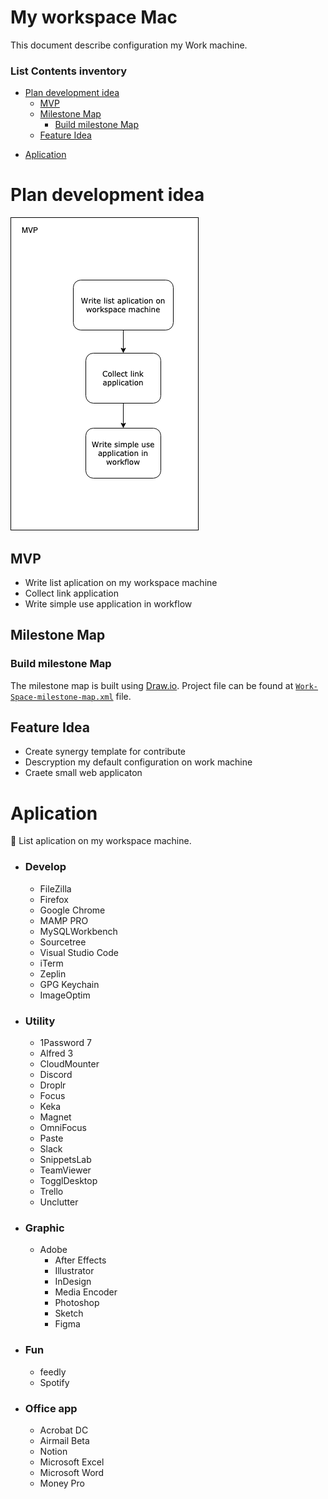 # My workspace Mac

This document describe configuration my Work machine.

### List Contents inventory

- [Plan development idea](Plan%20development%20idea)
  - [MVP](MVP)
  - [Milestone Map](Milestone%20Map)
    - [Build milestone Map](Build%20milestone%20Map)
  - [Feature Idea](Feature%20Idea)

* [Aplication](Aplication)

# Plan development idea

![](image/milestone-map.png)

## MVP

- Write list aplication on my workspace machine
- Collect link application
- Write simple use application in workflow

## Milestone Map

### Build milestone Map

The milestone map is built using [Draw.io](https://www.draw.io). Project file can be found at [`Work-Space-milestone-map.xml`](Work-Space-milestone-map.xml) file.

## Feature Idea

- Create synergy template for contribute
- Descryption my default configuration on work machine
- Craete small web applicaton

# Aplication

 List aplication on my workspace machine.

- ### Develop

  - FileZilla
  - Firefox
  - Google Chrome
  - MAMP PRO
  - MySQLWorkbench
  - Sourcetree
  - Visual Studio Code
  - iTerm
  - Zeplin
  - GPG Keychain
  - ImageOptim

- ### Utility

  - 1Password 7
  - Alfred 3
  - CloudMounter
  - Discord
  - Droplr
  - Focus
  - Keka
  - Magnet
  - OmniFocus
  - Paste
  - Slack
  - SnippetsLab
  - TeamViewer
  - TogglDesktop
  - Trello
  - Unclutter

- ### Graphic

  - Adobe
    - After Effects
    - Illustrator
    - InDesign
    - Media Encoder
    - Photoshop
    - Sketch
    - Figma

- ### Fun

  - feedly
  - Spotify

- ### Office app
  - Acrobat DC
  - Airmail Beta
  - Notion
  - Microsoft Excel
  - Microsoft Word
  - Money Pro

<!-- ### About aplication

#### Paste

![](https://pasteapp.me/images/paste-mac.png)

| Descryption            | Link                                               |
| ---------------------- | -------------------------------------------------- |
| Website                | [pasteapp.me](https://pasteapp.me/)                |
| Direct download adress | [Download Paste](https://pasteapp.me/mac/download) |

##### Descryption

Paste is a smart clipboard and snippets manager

## Brew

tag: git

https://help.github.com/articles/about-commit-signature-verification/
brew install gnupg

https://github.com/robbyrussell/oh-my-zsh/wiki/Installing-ZSH
brew install zsh zsh-completions

## Configuring VS Code

https://medium.com/@ozzievee/configuring-vs-code-integrated-terminal-to-use-oh-my-zsh-f545de1545c1

```shell
// Use ZSH as the integrated terminal
shell."terminal.integrated.shell.osx": "zsh",

//Use ZSH as the integrated terminal
"terminal.integrated.shell.osx": "/usr/local/bin/zsh"
```

# Google Chrome Configuration

https://github.com/jaysuz/material-dev-tools

```
chrome://flags/#enable-devtools-experiments
``` -->
